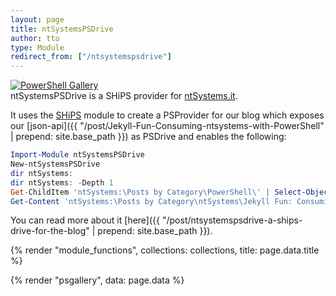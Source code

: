 ```yaml
---
layout: page
title: ntSystemsPSDrive
author: tto
type: Module
redirect_from: ["/ntsystemspsdrive"]
---
```


[![PowerShell Gallery](https://img.shields.io/powershellgallery/dt/ntsystemspsdrive.svg)](https://www.powershellgallery.com/packages/ntsystemspsdrive) <br> ntSystemsPSDrive is a SHiPS provider for [ntSystems.it](https://ntsystem.it/). 

It uses the [SHiPS](https://github.com/PowerShell/SHiPS/) module to create a PSProvider for our blog which exposes our [json-api]({{ "/post/Jekyll-Fun-Consuming-ntsystems-with-PowerShell" | prepend: site.base_path }}) as PSDrive and enables the following:


```powershell
Import-Module ntSystemsPSDrive
New-ntSystemsPSDrive
dir ntSystems:
dir ntSystems: -Depth 1
Get-ChildItem 'ntSystems:\Posts by Category\PowerShell\' | Select-Object -Property name,url
Get-Content 'ntSystems:\Posts by Category\ntSystems\Jekyll Fun: Consuming ntSystems with PowerShell' 
```

You can read more about it [here]({{ "/post/ntsystemspsdrive-a-ships-drive-for-the-blog" | prepend: site.base_path }}).

{% render "module_functions", collections: collections, title: page.data.title %}

{% render "psgallery", data: page.data %}